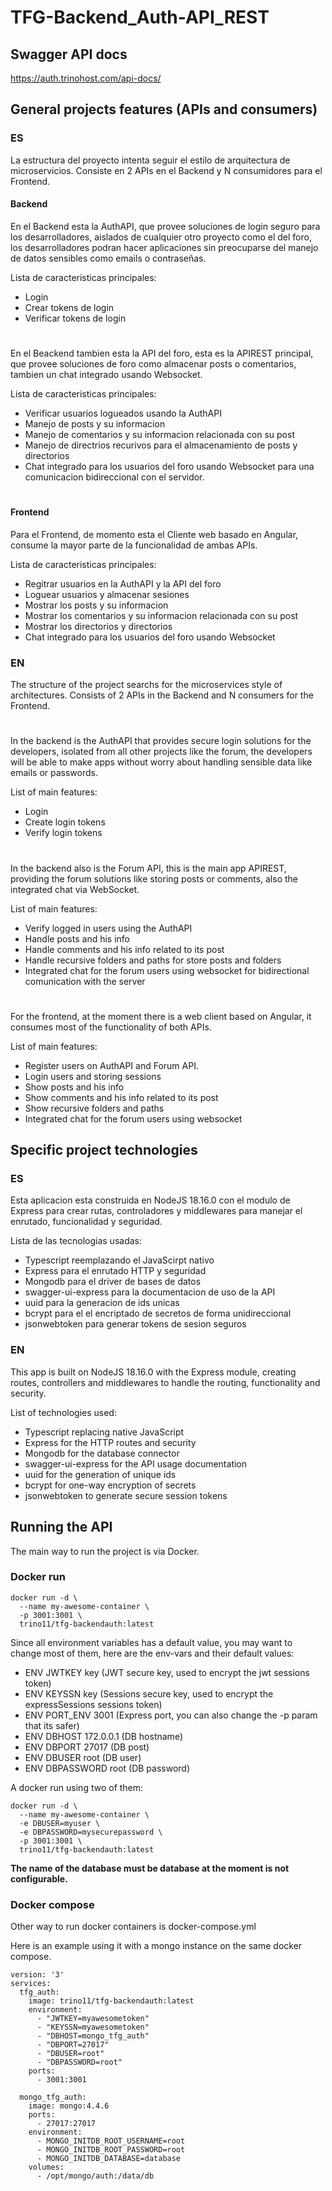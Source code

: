 # TFG-Backend_Auth-API_REST

## Swagger API docs
https://auth.trinohost.com/api-docs/

## General projects features (APIs and consumers)

### ES

La estructura del proyecto intenta seguir el estilo de arquitectura de microservicios. Consiste en 2 APIs en el Backend y N consumidores para el Frontend.

#### Backend

En el Backend esta la AuthAPI, que provee soluciones de login seguro para los desarrolladores, aislados de cualquier otro proyecto como el del foro, los desarrolladores podran hacer aplicaciones sin preocuparse del manejo de datos sensibles como emails o contraseñas.

Lista de caracteristicas principales:
- Login
- Crear tokens de login
- Verificar tokens de login

#

En el Beackend tambien esta la API del foro, esta es la APIREST principal, que provee soluciones de foro como almacenar posts o comentarios, tambien un chat integrado usando Websocket.

Lista de caracteristicas principales:
- Verificar usuarios logueados usando la AuthAPI
- Manejo de posts y su informacion
- Manejo de comentarios y su informacion relacionada con su post
- Manejo de directrios recurivos para el almacenamiento de posts y directorios
- Chat integrado para los usuarios del foro usando Websocket para una comunicacion bidireccional con el servidor.

#
#### Frontend

Para el Frontend, de momento esta el Cliente web basado en Angular, consume la mayor parte de la funcionalidad de ambas APIs.

Lista de caracteristicas principales:
 - Regitrar usuarios en la AuthAPI y la API del foro
 - Loguear usuarios y almacenar sesiones
 - Mostrar los posts y su informacion
 - Mostrar los comentarios y su informacion relacionada con su post
 - Mostrar los directorios y directorios
 - Chat integrado para los usuarios del foro usando Websocket


### EN

The structure of the project searchs for the microservices style of architectures. Consists of 2 APIs in the Backend and N consumers for the Frontend.

#

In the backend is the AuthAPI that provides secure login solutions for the developers, isolated from all other projects like the forum, the developers will be able to make apps without worry about handling sensible data like emails or passwords.

List of main features:
- Login
- Create login tokens
- Verify login tokens

#

In the backend also is the Forum API, this is the main app APIREST, providing the forum solutions like storing posts or comments, also the integrated chat via WebSocket.

List of main features:
- Verify logged in users using the AuthAPI
- Handle posts and his info
- Handle comments and his info related to its post
- Handle recursive folders and paths for store posts and folders
- Integrated chat for the forum users using websocket for bidirectional comunication with the server

#

For the frontend, at the moment there is a web client based on Angular, it consumes most of the functionality of both APIs.

List of main features:
- Register users on AuthAPI and Forum API.
- Login users and storing sessions
- Show posts and his info
- Show comments and his info related to its post
- Show recursive folders and paths
- Integrated chat for the forum users using websocket


## Specific project technologies

### ES

Esta aplicacion esta construida en NodeJS 18.16.0 con el modulo de Express para crear rutas, controladores y middlewares para manejar el enrutado, funcionalidad y seguridad.

Lista de las tecnologias usadas:
 - Typescript reemplazando el JavaScirpt nativo
 - Express para el enrutado HTTP y seguridad
 - Mongodb para el driver de bases de datos
 - swagger-ui-express para la documentacion de uso de la API
 - uuid para la generacion de ids unicas
 - bcrypt para el el encriptado de secretos de forma unidireccional
 - jsonwebtoken para generar tokens de sesion seguros

### EN

This app is built on NodeJS 18.16.0 with the Express module, creating routes, controllers and middlewares to handle the routing, functionality and security.

List of technologies used:
 - Typescript replacing native JavaScript
 - Express for the HTTP routes and security
 - Mongodb for the database connector
 - swagger-ui-express for the API usage documentation
 - uuid for the generation of unique ids
 - bcrypt for one-way encryption of secrets
 - jsonwebtoken to generate secure session tokens


## Running the API
The main way to run the project is via Docker.

### Docker run

```
docker run -d \
  --name my-awesome-container \
  -p 3001:3001 \
  trino11/tfg-backendauth:latest
```

Since all environment variables has a default value, you may want to change most of them, here are the env-vars and their default values:

- ENV JWTKEY key            (JWT secure key, used to encrypt the jwt sessions token)
- ENV KEYSSN key            (Sessions secure key, used to encrypt the expressSessions sessions token)
- ENV PORT_ENV 3001         (Express port, you can also change the -p param that its safer)
- ENV DBHOST 172.0.0.1      (DB hostname)
- ENV DBPORT 27017          (DB post)
- ENV DBUSER root           (DB user)
- ENV DBPASSWORD root       (DB password)

A docker run using two of them:

```
docker run -d \
  --name my-awesome-container \
  -e DBUSER=myuser \
  -e DBPASSWORD=mysecurepassword \
  -p 3001:3001 \
  trino11/tfg-backendauth:latest
```

**The name of the database must be database at the moment is not configurable.**

### Docker compose

Other way to run docker containers is docker-compose.yml

Here is an example using it with a mongo instance on the same docker compose.

```
version: '3'
services:
  tfg_auth:
    image: trino11/tfg-backendauth:latest
    environment:
      - "JWTKEY=myawesometoken"
      - "KEYSSN=myawesometoken"
      - "DBHOST=mongo_tfg_auth"
      - "DBPORT=27017"
      - "DBUSER=root"
      - "DBPASSWORD=root"
    ports:
      - 3001:3001

  mongo_tfg_auth:
    image: mongo:4.4.6
    ports:
      - 27017:27017
    environment:
      - MONGO_INITDB_ROOT_USERNAME=root
      - MONGO_INITDB_ROOT_PASSWORD=root
      - MONGO_INITDB_DATABASE=database
    volumes:
      - /opt/mongo/auth:/data/db
```

